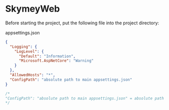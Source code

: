 # SkymeyWeb

Before starting the project, put the following file into the project directory:

appsettings.json
```json
{
  "Logging": {
    "LogLevel": {
      "Default": "Information",
      "Microsoft.AspNetCore": "Warning"
    }
  },
  "AllowedHosts": "*",
  "ConfigPath": "absolute path to main appsettings.json"
}
```
```csharp
/*
"ConfigPath": "absolute path to main appsettings.json" = absolute path to your main settings. Example: C:\\projects\\Skymey\\Libs\\SkymeyLibs\\SkymeyLibs
*/

```
